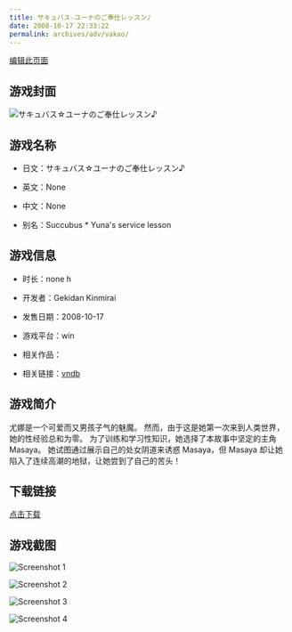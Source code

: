 ```yaml
---
title: サキュバス☆ユーナのご奉仕レッスン♪
date: 2008-10-17 22:33:22
permalink: archives/adv/vakao/
---
```

[编辑此页面](https://github.com/ACG-3/ADV3-source/blob/main/source/_posts/%E3%82%B5%E3%82%AD%E3%83%A5%E3%83%90%E3%82%B9%E2%98%86%E3%83%A6%E3%83%BC%E3%83%8A%E3%81%AE%E3%81%94%E5%A5%89%E4%BB%95%E3%83%AC%E3%83%83%E3%82%B9%E3%83%B3%E2%99%AA.md)

## 游戏封面

![サキュバス☆ユーナのご奉仕レッスン♪](https://pan.timero.xyz/d/onedrive/img_lib_001/%E3%82%B5%E3%82%AD%E3%83%A5%E3%83%90%E3%82%B9%E2%98%86%E3%83%A6%E3%83%BC%E3%83%8A%E3%81%AE%E3%81%94%E5%A5%89%E4%BB%95%E3%83%AC%E3%83%83%E3%82%B9%E3%83%B3%E2%99%AA_cover.avif)


## 游戏名称

- 日文：サキュバス☆ユーナのご奉仕レッスン♪
- 英文：None
- 中文：None

- 别名：Succubus * Yuna's service lesson


## 游戏信息

- 时长：none h
- 开发者：Gekidan Kinmirai
- 发售日期：2008-10-17
- 游戏平台：win
- 相关作品：

- 相关链接：[vndb](https://vndb.org/v4072)


## 游戏简介

尤娜是一个可爱而又男孩子气的魅魔。
然而，由于这是她第一次来到人类世界，她的性经验总和为零。
为了训练和学习性知识，她选择了本故事中坚定的主角 Masaya。
她试图通过展示自己的处女阴道来诱惑 Masaya，但 Masaya 却让她陷入了连续高潮的地狱，让她尝到了自己的苦头！




## 下载链接

[点击下载](https://pan.timero.xyz/onedrive/adv_lib_001/%E3%82%B5%E3%82%AD%E3%83%A5%E3%83%90%E3%82%B9%E2%98%86%E3%83%A6%E3%83%BC%E3%83%8A%E3%81%AE%E3%81%94%E5%A5%89%E4%BB%95%E3%83%AC%E3%83%83%E3%82%B9%E3%83%B3%E2%99%AA)


## 游戏截图


![Screenshot 1](https://pan.timero.xyz/d/onedrive/img_lib_001/%E3%82%B5%E3%82%AD%E3%83%A5%E3%83%90%E3%82%B9%E2%98%86%E3%83%A6%E3%83%BC%E3%83%8A%E3%81%AE%E3%81%94%E5%A5%89%E4%BB%95%E3%83%AC%E3%83%83%E3%82%B9%E3%83%B3%E2%99%AA_Screenshot_1.avif)

![Screenshot 2](https://pan.timero.xyz/d/onedrive/img_lib_001/%E3%82%B5%E3%82%AD%E3%83%A5%E3%83%90%E3%82%B9%E2%98%86%E3%83%A6%E3%83%BC%E3%83%8A%E3%81%AE%E3%81%94%E5%A5%89%E4%BB%95%E3%83%AC%E3%83%83%E3%82%B9%E3%83%B3%E2%99%AA_Screenshot_2.avif)

![Screenshot 3](https://pan.timero.xyz/d/onedrive/img_lib_001/%E3%82%B5%E3%82%AD%E3%83%A5%E3%83%90%E3%82%B9%E2%98%86%E3%83%A6%E3%83%BC%E3%83%8A%E3%81%AE%E3%81%94%E5%A5%89%E4%BB%95%E3%83%AC%E3%83%83%E3%82%B9%E3%83%B3%E2%99%AA_Screenshot_3.avif)

![Screenshot 4](https://pan.timero.xyz/d/onedrive/img_lib_001/%E3%82%B5%E3%82%AD%E3%83%A5%E3%83%90%E3%82%B9%E2%98%86%E3%83%A6%E3%83%BC%E3%83%8A%E3%81%AE%E3%81%94%E5%A5%89%E4%BB%95%E3%83%AC%E3%83%83%E3%82%B9%E3%83%B3%E2%99%AA_Screenshot_4.avif)

